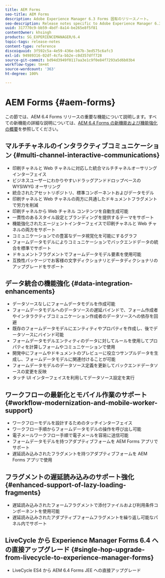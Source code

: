 ```yaml
---
title: AEM Forms
seo-title: AEM Forms
description: Adobe Experience Manager 6.3 Forms 固有のリリースノート。
seo-description: Release notes specific to Adobe Experience Manager 6.3 Forms.
uuid: 317770c9-bb59-4bdf-8a14-be265e8f5f81
contentOwner: khsingh
products: SG_EXPERIENCEMANAGER/6.4
topic-tags: release-notes
content-type: reference
discoiquuid: 3f592c5a-4e59-436e-b67b-3ed575c6afc3
exl-id: 94989316-02df-4cfa-bb2e-c0d357dff728
source-git-commit: bd94d3949f0117aa3e1c9f0e84f7293a5d6b03b4
workflow-type: tm+mt
source-wordcount: '363'
ht-degree: 100%

---
```


# AEM Forms {#aem-forms}

この節では、AEM 6.4 Forms リリースの重要な機能について説明します。すべての新機能の詳細な説明については、[AEM 6.4 Forms の新機能および機能強化の概要](/help/forms/using/whats-new.md)を参照してください。

## マルチチャネルのインタラクティブコミュニケーション {#multi-channel-interactive-communications}

* 印刷チャネルと Web チャネルに対応した統合マルチチャネルオーサリングインターフェイス
* ビジネスユーザーにわかりやすいドラッグアンドドロップベースの WYSIWYG オーサリング
* 統合されたアセットリポジトリ、標準コンポーネントおよびデータモデル
* 印刷チャネルと Web チャネルの両方に共通したドキュメントフラグメントで労力を削減
* 印刷チャネルから Web チャネル コンテンツを自動生成可能
* 一貫性のあるスタイル設定とブランディングを提供するテーマをサポート
* 機能強化されたエージェントインターフェイスで印刷チャネルと Web チャネルの両方をサポート
* コミュニケーションでの豊富なデータ視覚化を可能にするグラフ
* フォームデータモデルによりコミュニケーションでバックエンドデータの統合を標準でサポート
* ドキュメントフラグメントでフォームデータモデル要素を使用可能
* 互換性パッケージでお客様の文字ディクショナリとデータディクショナリのアップグレードをサポート

## データ統合の機能強化 {#data-integration-enhancements}

* データソースなしにフォームデータモデルを作成可能
* フォームデータモデルへのデータソースの遅延バインドで、フォーム作成者やインタラクティブコミュニケーション作成者のデータソースへの依存を回避
* 既存のフォームデータモデルにエンティティやプロパティを作成し、後でデータソースにバインド可能
* フォームデータモデルエンティティのデータに対してルールを使用してプロパティを計算しフォームやコミュニケーションで使用
* 開発中にフォームやドキュメントのプレビューに役立つサンプルデータを生成し、フォームデータモデルに関連付けることが可能
* フォームデータモデルのデータソース定義を更新してバックエンドデータソースの変更を反映
* タッチ UI インターフェイスを利用してデータソース設定を実行

## ワークフローの最新化とモバイル作業のサポート {#workflow-modernization-and-mobile-worker-support}

* ワークフローモデルを設計するためのタッチインターフェイス
* ワークフロー手順からフォームデータモデルの操作を呼び出し可能
* 電子メールワークフロー手順で電子メールを容易に送信可能
* フォームデータモデルを持つアダプティブフォームを AEM Forms アプリでサポート
* 遅延読み込みされたフラグメントを持つアダプティブフォームを AEM Forms アプリで使用

## フラグメントの遅延読み込みのサポート強化 {#enhanced-support-of-lazy-loading-fragments}

* 遅延読み込みされたフォームフラグメントで添付ファイルおよび利用条件コンポーネントを使用可能
* 遅延読み込みされたアダプティブフォームフラグメントを繰り返し可能なパネル内でサポート

## LiveCycle から Experience Manager Forms 6.4 への直接アップグレード {#single-hop-upgrade-from-livecycle-to-experience-manager-forms}

* LiveCycle ES4 から AEM 6.4 Forms JEE への直接アップグレード
